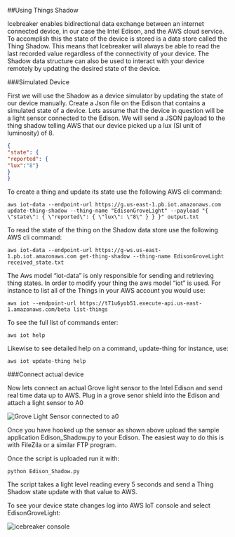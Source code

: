 ##Using Things Shadow


Icebreaker enables bidirectional data exchange between an internet connected device, in our case the Intel Edison, and the AWS cloud service. To accomplish this the state of the device is stored is a data store called the Thing Shadow. This means that Icebreaker will always be able to read the last recorded value regardless of the connectivity of your device. The Shadow data structure can also be used to interact with your device remotely by updating the desired state of the device. 

###Simulated Device


First we will use the Shadow as a device simulator by updating the state of our device manually.
Create a Json file on the Edison that contains a simulated state of a device. Lets assume that the device in question will be a light sensor connected to the Edison. We will send a JSON payload to the thing shadow telling AWS that our device picked up a lux (SI unit of luminosity) of 8.  

```json
{
"state": {
"reported": {
"lux":"8"}
}
}
```

To create a thing and update its state use the following AWS cli command:

```
aws iot-data --endpoint-url https://g.us-east-1.pb.iot.amazonaws.com update-thing-shadow --thing-name "EdisonGroveLight" --payload "{ \"state\": { \"reported\": { \"lux\": \"8\" } } }" output.txt
```

To read the state of the thing on the Shadow data store use the following AWS cli command:

```
aws iot-data --endpoint-url https://g-ws.us-east-1.pb.iot.amazonaws.com get-thing-shadow --thing-name EdisonGroveLight received_state.txt
```

The Aws model “iot-data” is only responsible for sending and retrieving thing states. In order to modify your thing the aws model “iot” is used. 
For instance to list all of the Things in your AWS account you would use:

```
aws iot --endpoint-url https://t71u6yob51.execute-api.us-east-1.amazonaws.com/beta list-things
```

To see the full list of commands enter:

```
aws iot help
```

Likewise to see detailed help on a command, update-thing for instance, use:

```
aws iot update-thing help
```

###Connect actual device


Now lets connect an actual Grove light sensor to the Intel Edison and send real time data up to AWS.
Plug in a grove senor shield into the Edison and attach a light sensor to A0

![Grove Light Sensor connected to a0](http://i.imgur.com/GwB8Mrm.png)

Once you have hooked up the sensor as shown above upload the sample application Edison_Shadow.py to your Edison. 
The easiest way to do this is with FileZila or a similar FTP program. 


Once the script is uploaded run it with:

```
python Edison_Shadow.py
```

The script takes a light level reading every 5 seconds and send a Thing Shadow state update with that value to AWS. 


To see your device state changes log into AWS IoT console and select EdisonGroveLight:

![icebreaker console](https://cloud.githubusercontent.com/assets/4919014/10322265/d7439d04-6c31-11e5-9528-1df42be0c409.png)

